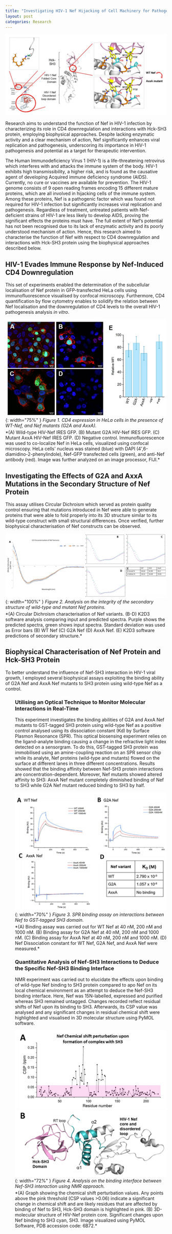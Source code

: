 ```yaml
---
title: "Investigating HIV-1 Nef Hijacking of Cell Machinery for Pathogenesis"
layout: post
categories: Research
---
```


![HivProjectCover](/assets/img/research/hiv/cover.png)

Research aims to understand the function of Nef in HIV-1 infection by characterizing its role in CD4 downregulation and interactions with Hck-SH3 protein, employing biophysical approaches. Despite lacking enzymatic activity and a clear mechanism of action, Nef significantly enhances viral replication and pathogenesis, underscoring its importance in HIV-1 pathogenesis and potential as a target for therapeutic intervention.


The Human Immunodeficiency Virus 1 (HIV-1) is a life-threatening retrovirus which interferes with and attacks the immune system of the body. HIV-1 exhibits high transmissibility, a higher risk, and is found as the causative agent of developing Acquired immune deficiency syndrome (AIDS). Currently, no cure or vaccines are available for prevention. The HIV-1 genome consists of 9 open reading frames encoding 15 different mature proteins, which are all involved in hijacking cells of the immune system. Among these proteins, Nef is a pathogenic factor which was found not required for HIV-1 infection but significantly increases viral replication and pathogenesis. Regardless of treatment, untreated patients with Nef-deficient strains of HIV-1 are less likely to develop AIDS, proving the significant effects the proteins must have. The full extent of Nef’s potential has not been recognised due to its lack of enzymatic activity and its poorly understood mechanism of action. Hence, this research aimed to characterise the function of Nef with respect to CD4 downregulation and interactions with Hck-SH3 protein using the biophysical approaches described below.

## HIV-1 Evades Immune Response by Nef-Induced CD4 Downregulation

This set of experiments enabled the determination of the subcellular localisation of Nef protein in GFP-transfected HeLa cells using immunofluorescence visualised by confocal microscopy. Furthermore, CD4 quantification by flow cytometry enables to solidify the relation between Nef localisation and the downregulation of CD4 levels to the overall HIV-1 pathogenesis analysis *in vitro*.

![Figure1ConfocalMicroscopy+FlowCytometry](/assets/img/research/hiv/Confocal%20Microscopy%20+%20Flow%20Cytometry.png){: width="75%" }
*Figure 1. CD4 expression in HeLa cells in the presence of WT-Nef, and Nef mutants (G2A and AxxA).*
<div style="margin-top:-10px;"></div>
*(A) Wild-type HIV-Nef IRES GFP. (B) Mutant G2A HIV-Nef IRES GFP. (C) Mutant AxxA HIV-Nef IRES GFP. (D) Negative control. Immunofluorescence was used to co-localize Nef in HeLa cells, visualized using confocal microscopy. HeLa cells' nucleus was stained (blue) with DAPI (4',6-diamidino-2-phenylindole), Nef-GFP transfected cells (green), and anti-Nef antibody (red). Image was further analyzed on an image processor, FIJI.*

## Investigating the Effects of G2A and AxxA Mutations in the Secondary Structure of Nef Protein

This assay utilises Circular Dichroism which served as protein quality control ensuring that mutations introduced in Nef were able to generate proteins that were able to fold properly into its 3D structure similar to its wild-type construct with small structural differences. Once verified, further biophysical characterisation of Nef constructs can be observed.

![Figure2Circular0Dichroism](/assets/img/research/hiv/Circular%20Dichroism.png){: width="100%" }
*Figure 2. Analysis on the integrity of the secondary structure of wild-type and mutant Nef proteins.*
<div style="margin-top:-10px;"></div>
*(A) Circular Dichroism characterisation of Nef variants. (B-D) K2D3 software analysis comparing input and predicted spectra. Purple shows the predicted spectra, green shows input spectra. Standard deviation was used as Error bars (B) WT Nef (C) G2A Nef (D) AxxA Nef. (E) K2D3 software predictions of secondary structure.*

## Biophysical Characterisation of Nef Protein and Hck-SH3 Protein

To better understand the influence of Nef-SH3 interaction in HIV-1 viral growth, I employed several biophysical assays exploiting the binding ability of G2A Nef and AxxA Nef mutants to SH3 protein using wild-type Nef as a control.

<div markdown="1" style="padding-left:30px;">

### Utilising an Optical Technique to Monitor Molecular Interactions in Real-Time

This experiment investigates the binding abilities of G2A and AxxA Nef mutants to GST-tagged SH3 protein using wild-type Nef as a positive control analysed using its dissociation constant (Kd) by Surface Plasmon Resonance (SPR). This optical biosensing experiment relies on the ligand-analyte binding causing a change in the refractive light index detected on a sensorgram. To do this, GST-tagged SH3 protein was immobilised using an amine-coupling reaction on an SPR sensor chip while its analyte, Nef proteins (wild-type and mutants) flowed on the surface at different lanes in three different concentrations. Results showed that the binding affinity between Nef-SH3 protein interactions are concentration-dependent. Moreover, Nef mutants showed altered affinity to SH3: AxxA Nef mutant completely diminished binding of Nef to SH3 while G2A Nef mutant reduced binding to SH3 by half.

![Figure3SPR](/assets/img/research/hiv/SPR.png){: width="70%" }
*Figure 3. SPR binding assay on interactions between Nef to GST-tagged SH3 domain.*
<div style="margin-top:-10px;"></div>
*(A) Binding assay was carried out for WT Nef at 40 nM, 200 nM and 1000 nM. (B) Binding assay for G2A Nef at 40 nM, 200 nM and 1000 nM. (C) Binding assay for AxxA Nef at 40 nM, 200 nM and 1000 nM. (D) Nef Dissociation constant for WT Nef, G2A Nef, and AxxA Nef were measured.*


### Quantitative Analysis of Nef-SH3 Interactions to Deduce the Specific Nef-SH3 Binding Interface

NMR experiment was carried out to elucidate the effects upon binding of wild-type Nef binding to SH3 protein compared to apo Nef on its local chemical environment as an attempt to deduce the Nef-SH3 binding interface. Here, Nef was 15N-labelled, expressed and purified whereas SH3 remained untagged. Changes recorded reflect residual shifts of Nef upon its binding to SH3. Afterwards, its CSP value was analysed and any significant changes in residual chemical shift were highlighted and visualised in 3D molecular structure using PyMOL software.

![Figure4NMR](/assets/img/research/hiv/NMR.png){: width="72%" }
*Figure 4. Analysis on the binding interface between Nef-SH3 interaction using NMR approach.*
<div style="margin-top:-10px;"></div>
*(A) Graph showing the chemical shift perturbation values. Any points above the pink threshold (CSP values >0.06) indicate a significant change in chemical shift and are likely residues that are affected by binding of Nef to SH3, Hck-SH3 domain is highlighted in pink. (B) 3D-molecular structure of HIV-Nef protein core. Significant changes upon Nef binding to SH3 cyan, SH3. Image visualized using PyMOL Software, PDB accession code: 6B72.*

</div>
